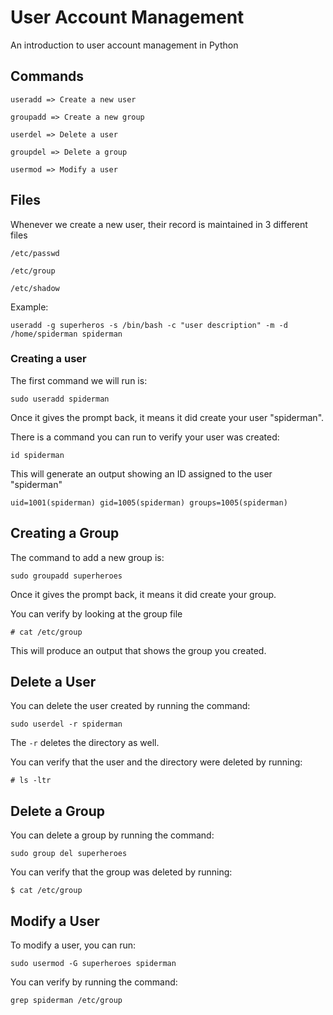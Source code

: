 # User Account Management
An introduction to user account management in Python

## Commands

```
useradd => Create a new user

groupadd => Create a new group

userdel => Delete a user

groupdel => Delete a group

usermod => Modify a user
```

## Files
Whenever we create a new user, their record is maintained in 3 different files

```
/etc/passwd

/etc/group

/etc/shadow
```

Example:

```
useradd -g superheros -s /bin/bash -c "user description" -m -d /home/spiderman spiderman
```

### Creating a user
The first command we will run is:
```
sudo useradd spiderman
```

Once it gives the prompt back, it means it did create your user "spiderman".

There is a command you can run to verify your user was created:

```
id spiderman
```

This will generate an output showing an ID assigned to the user "spiderman"

```
uid=1001(spiderman) gid=1005(spiderman) groups=1005(spiderman)
```

## Creating a Group
The command to add a new group is:

```
sudo groupadd superheroes
```
Once it gives the prompt back, it means it did create your group. 

You can verify by looking at the group file
```
# cat /etc/group
```
This will produce an output that shows the group you created.

## Delete a User
You can delete the user created by running the command:

```
sudo userdel -r spiderman
```

The `-r` deletes the directory as well.

You can verify that the user and the directory were deleted by running:

```
# ls -ltr
```

## Delete a Group
You can delete a group by running the command:
```
sudo group del superheroes
```

You can verify that the group was deleted by running:
```
$ cat /etc/group
```

## Modify a User
To modify a user, you can run:
```
sudo usermod -G superheroes spiderman
```
You can verify by running the command:
```
grep spiderman /etc/group
```